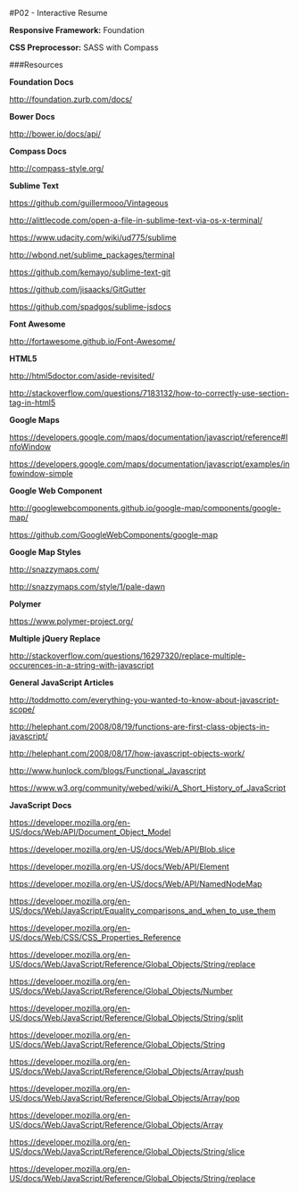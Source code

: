 #P02 - Interactive Resume


**Responsive Framework:** Foundation

**CSS Preprocessor:** SASS with Compass

###Resources

**Foundation Docs**

http://foundation.zurb.com/docs/

**Bower Docs**

http://bower.io/docs/api/

**Compass Docs**

http://compass-style.org/

**Sublime Text**

https://github.com/guillermooo/Vintageous

http://alittlecode.com/open-a-file-in-sublime-text-via-os-x-terminal/

https://www.udacity.com/wiki/ud775/sublime

http://wbond.net/sublime_packages/terminal

https://github.com/kemayo/sublime-text-git

https://github.com/jisaacks/GitGutter

https://github.com/spadgos/sublime-jsdocs

**Font Awesome**

http://fortawesome.github.io/Font-Awesome/

**HTML5**

http://html5doctor.com/aside-revisited/

http://stackoverflow.com/questions/7183132/how-to-correctly-use-section-tag-in-html5

**Google Maps**

https://developers.google.com/maps/documentation/javascript/reference#InfoWindow

https://developers.google.com/maps/documentation/javascript/examples/infowindow-simple

**Google Web Component**

http://googlewebcomponents.github.io/google-map/components/google-map/

https://github.com/GoogleWebComponents/google-map

**Google Map Styles**

http://snazzymaps.com/

http://snazzymaps.com/style/1/pale-dawn

**Polymer**

https://www.polymer-project.org/

**Multiple jQuery Replace**

http://stackoverflow.com/questions/16297320/replace-multiple-occurences-in-a-string-with-javascript

**General JavaScript Articles**

http://toddmotto.com/everything-you-wanted-to-know-about-javascript-scope/

http://helephant.com/2008/08/19/functions-are-first-class-objects-in-javascript/

http://helephant.com/2008/08/17/how-javascript-objects-work/

http://www.hunlock.com/blogs/Functional_Javascript

https://www.w3.org/community/webed/wiki/A_Short_History_of_JavaScript

**JavaScript Docs**

https://developer.mozilla.org/en-US/docs/Web/API/Document_Object_Model

https://developer.mozilla.org/en-US/docs/Web/API/Blob.slice

https://developer.mozilla.org/en-US/docs/Web/API/Element

https://developer.mozilla.org/en-US/docs/Web/API/NamedNodeMap

https://developer.mozilla.org/en-US/docs/Web/JavaScript/Equality_comparisons_and_when_to_use_them

https://developer.mozilla.org/en-US/docs/Web/CSS/CSS_Properties_Reference

https://developer.mozilla.org/en-US/docs/Web/JavaScript/Reference/Global_Objects/String/replace

https://developer.mozilla.org/en-US/docs/Web/JavaScript/Reference/Global_Objects/Number

https://developer.mozilla.org/en-US/docs/Web/JavaScript/Reference/Global_Objects/String/split

https://developer.mozilla.org/en-US/docs/Web/JavaScript/Reference/Global_Objects/String

https://developer.mozilla.org/en-US/docs/Web/JavaScript/Reference/Global_Objects/Array/push

https://developer.mozilla.org/en-US/docs/Web/JavaScript/Reference/Global_Objects/Array/pop

https://developer.mozilla.org/en-US/docs/Web/JavaScript/Reference/Global_Objects/Array

https://developer.mozilla.org/en-US/docs/Web/JavaScript/Reference/Global_Objects/String/slice

https://developer.mozilla.org/en-US/docs/Web/JavaScript/Reference/Global_Objects/String/replace


